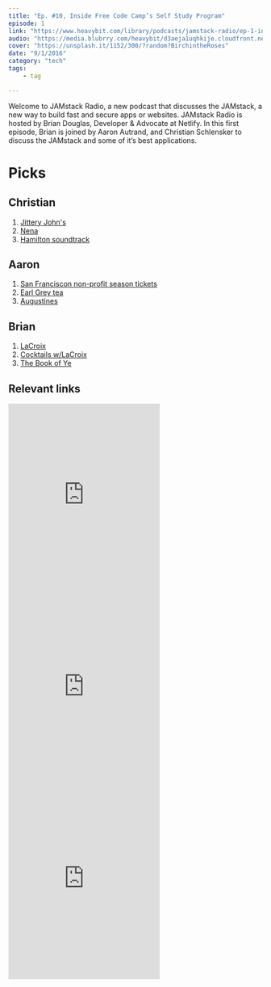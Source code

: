 ```yaml
---
title: "Ep. #10, Inside Free Code Camp’s Self Study Program"
episode: 1
link: "https://www.heavybit.com/library/podcasts/jamstack-radio/ep-1-introducing-jamstack-radio/"
audio: "https://media.blubrry.com/heavybit/d3aeja1uqhkije.cloudfront.net/podcasts/jamstack-radio/20160615-jamstack-radio-001.mp3"
cover: "https://unsplash.it/1152/300/?random?BirchintheRoses"
date: "9/1/2016"
category: "tech"
tags:
    - tag

---
```


Welcome to JAMstack Radio, a new podcast that discusses the JAMstack, a new way to build fast and secure apps or websites. JAMstack Radio is hosted by Brian Douglas, Developer & Advocate at Netlify. In this first episode, Brian is joined by Aaron Autrand, and Christian Schlensker to discuss the JAMstack and some of it’s best applications.

# Picks

## Christian

1. [Jittery John's](http://jitteryjohns.com/)
1. [Nena](https://open.spotify.com/album/4DI6G7ndQBHkjyTDO5Qb10?si=anaJFD7ARB6Or0WX4OBl_A)
1. [Hamilton soundtrack](https://open.spotify.com/album/1kCHru7uhxBUdzkm4gzRQc?si=CrYIgRBaTRm5xLH8DpXBzg)

## Aaron

1. [San Franciscon non-profit season tickets](https://www.shnsf.com/Online/default.asp?BOparam::WScontent::loadArticle::permalink=1718seasonbuy&BOparam::WScontent::loadArticle::context_id=)
1. [Earl Grey tea](https://en.wikipedia.org/wiki/Earl_Grey_tea)
1. [Augustines](https://open.spotify.com/artist/0p1LdP1XicX0UA5GNA2DWc?si=JDnMYRbtSeqsZ6uCduWgkw)

## Brian

1. [LaCroix](https://www.lacroixwater.com/)
1. [Cocktails w/LaCroix](https://www.google.com/search?q=cocktails+that+you+can+make+with+LaCroix+water.&oq=cocktails+that+you+can+make+with+LaCroix+water.&aqs=chrome..69i57.244j0j7&sourceid=chrome&ie=UTF-8)
1. [The Book of Ye](http://foreverdogproductions.com/fdpn/podcasts/book-of-ye/)

## Relevant links

<iframe src="https://open.spotify.com/embed/album/4DI6G7ndQBHkjyTDO5Qb10" width="300" height="380" frameborder="0" allowtransparency="true" allow="encrypted-media"></iframe>

<iframe src="https://open.spotify.com/embed/album/1kCHru7uhxBUdzkm4gzRQc" width="300" height="380" frameborder="0" allowtransparency="true" allow="encrypted-media"></iframe>

<iframe src="https://open.spotify.com/embed/artist/0p1LdP1XicX0UA5GNA2DWc" width="300" height="380" frameborder="0" allowtransparency="true" allow="encrypted-media"></iframe>
